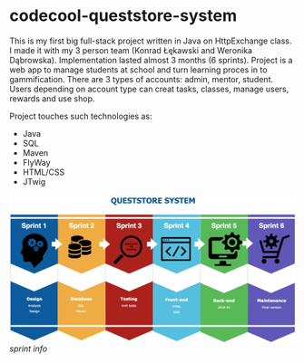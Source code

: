 # codecool-queststore-system


This is my first big full-stack project written in Java on HttpExchange class. 
I made it with my 3 person team (Konrad Łękawski and Weronika Dąbrowska). 
Implementation lasted almost 3 months (6 sprints). 
Project is a web app to manage students at school and turn learning proces in to gammification. 
There are 3 types of accounts: admin, mentor, student. 
Users depending on account type can creat tasks, classes, manage users, rewards and use shop.

Project touches such technologies as:
* Java
* SQL
* Maven
* FlyWay
* HTML/CSS
* JTwig


![Alt text](sprint.jpg?raw=true "Sprints")  
*sprint info*
